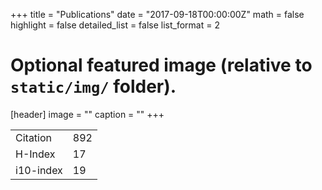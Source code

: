 +++
title = "Publications"
date = "2017-09-18T00:00:00Z"
math = false
highlight = false
detailed_list = false
list_format = 2


# Optional featured image (relative to `static/img/` folder).
[header]
image = ""
caption = ""
+++



|          |       |
|----------|-------|
|Citation  |  892  |
|H-Index   |   17  |
|i10-index |   19  |

